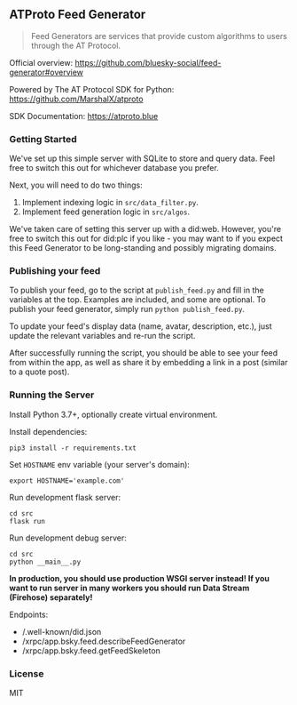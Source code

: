 ## ATProto Feed Generator

> Feed Generators are services that provide custom algorithms to users through the AT Protocol.

Official overview: https://github.com/bluesky-social/feed-generator#overview

Powered by The AT Protocol SDK for Python: https://github.com/MarshalX/atproto

SDK Documentation: https://atproto.blue

### Getting Started

We've set up this simple server with SQLite to store and query data. Feel free to switch this out for whichever database you prefer.

Next, you will need to do two things:
1. Implement indexing logic in `src/data_filter.py`.
2. Implement feed generation logic in `src/algos`.

We've taken care of setting this server up with a did:web. However, you're free to switch this out for did:plc if you like - you may want to if you expect this Feed Generator to be long-standing and possibly migrating domains.

### Publishing your feed

To publish your feed, go to the script at `publish_feed.py` and fill in the variables at the top. Examples are included, and some are optional. To publish your feed generator, simply run `python publish_feed.py`.

To update your feed's display data (name, avatar, description, etc.), just update the relevant variables and re-run the script.

After successfully running the script, you should be able to see your feed from within the app, as well as share it by embedding a link in a post (similar to a quote post).

### Running the Server

Install Python 3.7+, optionally create virtual environment.

Install dependencies:
```shell
pip3 install -r requirements.txt
```

Set `HOSTNAME` env variable (your server's domain):
```shell
export HOSTNAME='example.com'
```

Run development flask server:
```shell
cd src
flask run
```

Run development debug server:
```shell
cd src
python __main__.py
```

**In production, you should use production WSGI server instead! If you want to run server in many workers you should run Data Stream (Firehose) separately!**

Endpoints:
- /.well-known/did.json
- /xrpc/app.bsky.feed.describeFeedGenerator
- /xrpc/app.bsky.feed.getFeedSkeleton

### License

MIT

